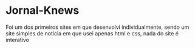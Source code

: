 # Jornal-Knews
Foi um dos primeiros sites em que desenvolvi individualmente, sendo um site simples de noticia em que usei apenas html e css, nada do site é interativo

